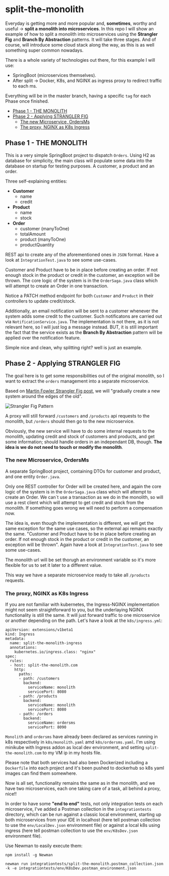 # split-the-monolith
Everyday is getting more and more popular and, **sometimes**, worthy and useful -> **split a monolith into microservices**. In this repo I will show an example of how to split a monolith into microservices using the **Strangler Fig** and **Branch By Abstraction** patterns. It will take three stages. And of course, will introduce some cloud stack along the way, as this is as well something super common nowadays.

There is a whole variety of technologies out there, for this example I will use:
 - SpringBoot (microservices themselves).
 - After split -> Docker, K8s, and NGINX as ingress proxy to redirect traffic to each ms.

Everything will be in the master branch, having a specific `tag` for each Phase once finished.

  - [Phase 1 - THE MONOLITH](#phase-1---the-monolith)
  - [Phase 2 - Applying STRANGLER FIG](#phase-2---applying-strangler-fig)
    - [The new Microservice, OrdersMs](#the-new-microservice-ordersms)
    - [The proxy, NGINX as K8s Ingress](#the-proxy-nginx-as-k8s-ingress)

## Phase 1 - THE MONOLITH
This is a very simple SpringBoot project to dispatch `Orders`. Using H2 as database for simplicity, the main class will populate some data into the database on startup for testing purposes. A customer, a product and an order.

Three self-explaining entities:
 - **Customer**
   - name
   - credit
 - **Product**
   - name
   - stock
 - **Order**
   - customer (manyToOne)
   - totalAmount
   - product (manyToOne)
   - productQuantity

REST api to create any of the aforementioned ones in `JSON` format. Have a look at `IntegrationTest.java` to see some use-cases.

Customer and Product have to be in place before creating an order. If not enough stock in the product or credit in the customer, an exception will be thrown. The core logic of the system is in the `OrderSaga.java` class which will attempt to create an Order in one transaction.

Notice a PATCH method endpoint for both `Customer` and `Product` in their controllers to update credit/stock.

Additionally, an email notification will be sent to a customer whenever the system adds some credit to the customer. Such notificatons are carried out via `NotificationService.java`. The implementation is not there, as it is not relevant here, so I will just log a message instead. BUT, it is still important the fact that the service exists as the **Branch By Abstraction** pattern will be applied over the notification feature.

Simple nice and clean, why splitting right? well is just an example.

## Phase 2 - Applying STRANGLER FIG
The goal here is to get some responsibilities out of the original monolith, so I want to extract the `orders` management into a separate microservice.

Based on [Martin Fowler Strangler Fig post](https://martinfowler.com/bliki/StranglerFigApplication.html), we will "gradually create a new system around the edges of the old".

![Strangler Fig Pattern](https://raw.githubusercontent.com/javieraviles/split-the-monolith/master/iamges/strangler-fig.jpg)

A proxy will still forward `/customers` and `/products` api requests to the monolith, but `/orders` should then go to the new microservice.

Obviously, the new service will have to do some internal requests to the monolith, updating credit and stock of customers and products, and get some information; should handle orders in an independant DB, though. **The idea is we do not need to touch or modify the monolith**.

### The new Microservice, OrdersMs
A separate SpringBoot project, containing DTOs for customer and product, and one entity `Order.java`.

Only one REST controller for Order will be created here, and again the core logic of the system is in the `OrderSaga.java` class which will attempt to create an Order. We can´t use a transaction as we do in the monolith, so will use a rest client which will attempt to get credit and stock from the monolith. If something goes wrong we will need to perform a compensation now.

The idea is, even though the implementation is different, we will get the same exception for the same use cases, so the external api remains exactly the same. "Customer and Product have to be in place before creating an order. If not enough stock in the product or credit in the customer, an exception will be thrown".  Again have a look at `IntegrationTest.java` to see some use-cases.

The monolith url will be set thorugh an environment variable so it's more flexible for us to set it later to a different value.

This way we have a separate microservice ready to take all `/products` requests.

### The proxy, NGINX as K8s Ingress
If you are not familiar with kubernetes, the Ingress-NGINX implementation might not seem straightforward to you, but the underlaying NGINX functionality is still the same. It will just forward traffic to one microservice or another depending on the path. Let's have a look at the `k8s/ingress.yml`:

```
apiVersion: extensions/v1beta1  
kind: Ingress  
metadata:  
  name: split-the-monolith-ingress
  annotations:
    kubernetes.io/ingress.class: "nginx"
spec:  
  rules:
  - host: split-the-monolith.com
    http:
      paths:
      - path: /customers
        backend:
          serviceName: monolith
          servicePort: 8080
      - path: /products
        backend:
          serviceName: monolith
          servicePort: 8080
      - path: /orders
        backend:
          serviceName: ordersms
          servicePort: 8090
```

`Monolith` and `ordersms` have already been declared as services running in k8s respectively in `k8s/monolith.yaml` amd `k8s/ordersms.yaml`. I'm using minikube with Ingress addon as local dev environment, and setting `split-the-monolith.com` to my VM ip in my hosts file.

Please note that both services had also been Dockerized including a `Dockerfile` into each project and it's been pushed to dockerhub so k8s yaml images can find them somewhere.

Now is all set, functionality remains the same as in the monolith, and we have two microservices, each one taking care of a task, all behind a proxy, nice!!

In order to have some **"end to end"** tests, not only integration tests on each microservice, I've added a Postman collection in the `integrationtests` directory, which can be run against a classic local environment, starting up both microservices from your IDE in localhost (here tell postman collection to use the `env/LocalDev.json` environment file) or against a local k8s using ingress (here tell postman collection to use the `env/K8sDev.json` environment file).

Use Newman to easily execute them:

```
npm install -g Newman

newman run integrationtests/split-the-monolith.postman_collection.json -k -e integrationtests/env/K8sDev.postman_environment.json

```
